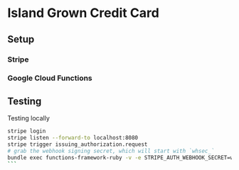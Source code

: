 # Island Grown Credit Card



## Setup


### Stripe


### Google Cloud Functions


## Testing

Testing locally

````sh
stripe login
stripe listen --forward-to localhost:8080
stripe trigger issuing_authorization.request
# grab the webhook signing secret, which will start with `whsec_`
bundle exec functions-framework-ruby -v -e STRIPE_AUTH_WEBHOOK_SECRET=whsec_lotsOfJunk --target=cc_authorization_webhook
```
